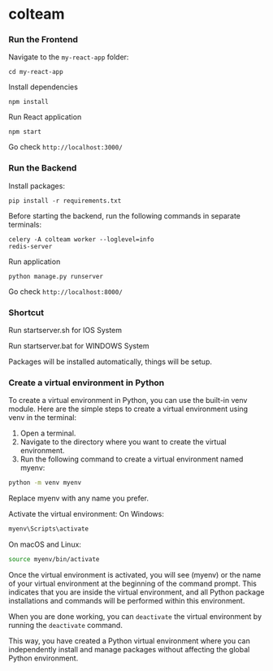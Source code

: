 # colteam

### Run the Frontend
Navigate to the `my-react-app` folder:
```
cd my-react-app
```
Install dependencies 
```
npm install 
```
Run React application 
```
npm start
```
Go check ```http://localhost:3000/```

### Run the Backend
Install packages:
```
pip install -r requirements.txt
```
Before starting the backend, run the following commands in separate terminals:
```
celery -A colteam worker --loglevel=info
redis-server
```
Run application 
```
python manage.py runserver
```
Go check ```http://localhost:8000/```

### Shortcut
Run startserver.sh for IOS System

Run startserver.bat for WINDOWS System

Packages will be installed automatically, things will be setup.

### Create a virtual environment in Python

To create a virtual environment in Python, you can use the built-in venv module. Here are the simple steps to create a virtual environment using venv in the terminal:

1. Open a terminal.
2. Navigate to the directory where you want to create the virtual environment.
3. Run the following command to create a virtual environment named myenv:
```bash
python -m venv myenv
```
Replace myenv with any name you prefer.

Activate the virtual environment:
On Windows:

```bash
myenv\Scripts\activate
```

On macOS and Linux:

```bash
source myenv/bin/activate
```

Once the virtual environment is activated, you will see (myenv) or the name of your virtual environment at the beginning of the command prompt. This indicates that you are inside the virtual environment, and all Python package installations and commands will be performed within this environment.

When you are done working, you can ```deactivate``` the virtual environment by running the ```deactivate``` command.

This way, you have created a Python virtual environment where you can independently install and manage packages without affecting the global Python environment.
